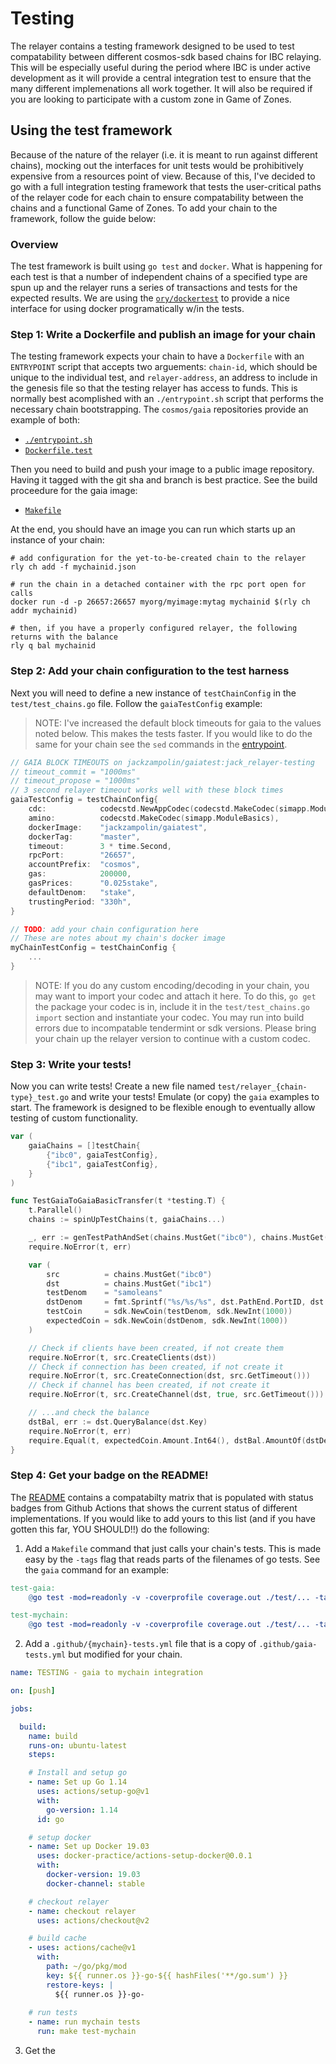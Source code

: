 # Testing

The relayer contains a testing framework designed to be used to test compatability between different cosmos-sdk based chains for IBC relaying. This will be especially useful during the period where IBC is under active development as it will provide a central integration test to ensure that the many different implemenations all work together. It will also be required if you are looking to participate with a custom zone in Game of Zones.

## Using the test framework

Because of the nature of the relayer (i.e. it is meant to run against different chains), mocking out the interfaces for unit tests would be prohibitively expensive from a resources point of view. Because of this, I've decided to go with a full integration testing framework that tests the user-critical paths of the relayer code for each chain to ensure compatability between the chains and a functional Game of Zones. To add your chain to the framework, follow the guide below:

### Overview

The test framework is built using `go test` and `docker`. What is happening for each test is that a number of independent chains of a specified type are spun up and the relayer runs a series of transactions and tests for the expected results. We are using the [`ory/dockertest`](https://github.com/ory/dockertest) to provide a nice interface for using docker programatically w/in the tests.

### Step 1: Write a Dockerfile and publish an image for your chain

The testing framework expects your chain to have a `Dockerfile` with an `ENTRYPOINT` script that accepts two arguements: `chain-id`, which should be unique to the individual test, and `relayer-address`, an address to include in the genesis file so that the testing relayer has access to funds. This is normally best acomplished with an `./entrypoint.sh` script that performs the necessary chain bootstrapping. The `cosmos/gaia` repositories provide an example of both:

- [`./entrypoint.sh`](https://github.com/cosmos/gaia/tree/master/contrib/single-node.sh)
- [`Dockerfile.test`](https://github.com/cosmos/gaia/tree/master/contrib/Dockerfile.test)

Then you need to build and push your image to a public image repository. Having it tagged with the git sha and branch is best practice. See the build proceedure for the gaia image:

- [`Makefile`](https://github.com/cosmos/gaia/blob/master/Makefile#L164)

At the end, you should have an image you can run which starts up an instance of your chain: 

```shell
# add configuration for the yet-to-be-created chain to the relayer
rly ch add -f mychainid.json

# run the chain in a detached container with the rpc port open for calls
docker run -d -p 26657:26657 myorg/myimage:mytag mychainid $(rly ch addr mychainid)

# then, if you have a properly configured relayer, the following returns with the balance
rly q bal mychainid
```

### Step 2: Add your chain configuration to the test harness

Next you will need to define a new instance of `testChainConfig` in the `test/test_chains.go` file. Follow the `gaiaTestConfig` example:

> NOTE: I've increased the default block timeouts for gaia to the values noted below. This makes the tests faster. If you would like to do the same for your chain see the `sed` commands in the [entrypoint](https://github.com/cosmos/gaia/tree/master/contrib/single-node.sh).

```go
// GAIA BLOCK TIMEOUTS on jackzampolin/gaiatest:jack_relayer-testing
// timeout_commit = "1000ms"
// timeout_propose = "1000ms"
// 3 second relayer timeout works well with these block times
gaiaTestConfig = testChainConfig{
    cdc:            codecstd.NewAppCodec(codecstd.MakeCodec(simapp.ModuleBasics)),
    amino:          codecstd.MakeCodec(simapp.ModuleBasics),
    dockerImage:    "jackzampolin/gaiatest",
    dockerTag:      "master",
    timeout:        3 * time.Second,
    rpcPort:        "26657",
    accountPrefix:  "cosmos",
    gas:            200000,
    gasPrices:      "0.025stake",
    defaultDenom:   "stake",
    trustingPeriod: "330h",
}

// TODO: add your chain configuration here
// These are notes about my chain's docker image
myChainTestConfig = testChainConfig {
    ...
}
```

> NOTE: If you do any custom encoding/decoding in your chain, you may want to import your codec and attach it here. To do this, `go get` the package your codec is in, include it in the `test/test_chains.go` `import` section and instantiate your codec. You may run into build errors due to incompatable tendermint or sdk versions. Please bring your chain up the relayer version to continue with a custom codec.

### Step 3: Write your tests!

Now you can write tests! Create a new file named `test/relayer_{chain-type}_test.go` and write your tests! Emulate (or copy) the `gaia` examples to start. The framework is designed to be flexible enough to eventually allow testing of custom functionality.

```go
var (
	gaiaChains = []testChain{
		{"ibc0", gaiaTestConfig},
		{"ibc1", gaiaTestConfig},
	}
)

func TestGaiaToGaiaBasicTransfer(t *testing.T) {
	t.Parallel()
	chains := spinUpTestChains(t, gaiaChains...)

	_, err := genTestPathAndSet(chains.MustGet("ibc0"), chains.MustGet("ibc1"), "transfer", "transfer")
	require.NoError(t, err)

	var (
		src          = chains.MustGet("ibc0")
		dst          = chains.MustGet("ibc1")
		testDenom    = "samoleans"
		dstDenom     = fmt.Sprintf("%s/%s/%s", dst.PathEnd.PortID, dst.PathEnd.ChannelID, testDenom)
		testCoin     = sdk.NewCoin(testDenom, sdk.NewInt(1000))
		expectedCoin = sdk.NewCoin(dstDenom, sdk.NewInt(1000))
	)

	// Check if clients have been created, if not create them
	require.NoError(t, src.CreateClients(dst))
	// Check if connection has been created, if not create it
	require.NoError(t, src.CreateConnection(dst, src.GetTimeout()))
	// Check if channel has been created, if not create it
	require.NoError(t, src.CreateChannel(dst, true, src.GetTimeout()))

	// ...and check the balance
	dstBal, err := dst.QueryBalance(dst.Key)
	require.NoError(t, err)
	require.Equal(t, expectedCoin.Amount.Int64(), dstBal.AmountOf(dstDenom).Int64())
}
```

### Step 4: Get your badge on the README!

The [README](../README.md) contains a compatabilty matrix that is populated with status badges from Github Actions that shows the current status of different implementations. If you would like to add yours to this list (and if you have gotten this far, YOU SHOULD!!) do the following:

1. Add a `Makefile` command that just calls your chain's tests. This is made easy by the `-tags` flag that reads parts of the filenames of go tests. See the `gaia` command for an example:

```Makefile
test-gaia:
	@go test -mod=readonly -v -coverprofile coverage.out ./test/... -tags gaia

test-mychain:
    @go test -mod=readonly -v -coverprofile coverage.out ./test/... -tags mychain
```

2. Add a `.github/{mychain}-tests.yml` file that is a copy of `.github/gaia-tests.yml` but modified for your chain.

```yml
name: TESTING - gaia to mychain integration

on: [push]

jobs:

  build:
    name: build
    runs-on: ubuntu-latest
    steps:

    # Install and setup go
    - name: Set up Go 1.14
      uses: actions/setup-go@v1
      with:
        go-version: 1.14
      id: go

    # setup docker
    - name: Set up Docker 19.03
      uses: docker-practice/actions-setup-docker@0.0.1    
      with:
        docker-version: 19.03
        docker-channel: stable

    # checkout relayer
    - name: checkout relayer
      uses: actions/checkout@v2

    # build cache
    - uses: actions/cache@v1
      with:
        path: ~/go/pkg/mod
        key: ${{ runner.os }}-go-${{ hashFiles('**/go.sum') }}
        restore-keys: |
          ${{ runner.os }}-go-
    
    # run tests
    - name: run mychain tests
      run: make test-mychain
```

3. Get the 